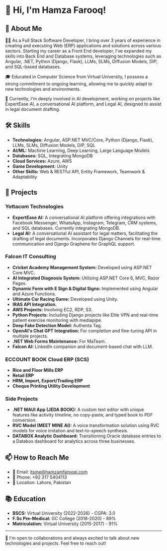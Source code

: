 # 👋 Hi, I'm Hamza Farooq!

## 🚀 About Me
👨‍💻 As a Full Stack Software Developer, I bring over 3 years of experience in creating and executing Web (ERP) applications and solutions across various sectors. Starting my career as a Front End developer, I've expanded my skills into Back End and Database systems, leveraging technologies such as Angular, .NET, Python (Django, Flask), LLMs, SLMs, Diffusion Models, DIP, and SQL-based databases.

🎓 Educated in Computer Science from Virtual University, I possess a strong commitment to ongoing learning, allowing me to quickly adapt to new technologies and environments.

🌱 Currently, I'm deeply involved in AI development, working on projects like ExpertEase AI, a conversational AI platform, and Legal AI, designed to assist in legal document drafting.

## 🛠 Skills
- **Technologies:** Angular, ASP.NET MVC/Core, Python (Django, Flask), LLMs, SLMs, Diffusion Models, DIP, SQL
- **AI/ML:** Machine Learning, Deep Learning, Large Language Models
- **Databases:** SQL, Integrating MongoDB
- **Cloud Services:** Azure, AWS
- **Game Development:** Unity
- **Other Skills:** Web & RESTful API, Entity Framework, Teamwork & Adaptability

## 🔨 Projects
### Yottacom Technologies
- **ExpertEase AI:** A conversational AI platform offering integrations with Facebook Messenger, WhatsApp, Instagram, Telegram, CRM systems, and SQL databases. Currently integrating MongoDB.
- **Legal AI:** A conversational AI assistant for legal matters, facilitating the drafting of legal documents. Incorporates Django Channels for real-time communication and Django Graphene for GraphQL support.

### Falcon IT Consulting
- **Cricket Academy Management System:** Developed using ASP.NET Core MVC.
- **AI Integrated Diagnosis System:** Utilizing ASP.NET Core 6, MVC, Razor Pages.
- **Dynamic Form with E Sign & Digital Signs:** Implemented using Angular and Azure Functions.
- **Ultimate Car Racing Game:** Developed using Unity.
- **IRAS API Integration.**
- **AWS Projects:** Involving EC2, RDP, S3.
- **Python Projects:** Including Django projects like Elite VPN and real-time patient exercise monitoring with mediapipe.
- **Deep Fake Detection Model:** Authenta Tag.
- **OpenAI's Chat GPT Integration:** For completion and fine-tuning API in multiple projects.
- **.NET Web Forms Maintenance:** For MaTeam.
- **Falcon AI:** LinkedIn companion and document-based chat with LLM.

### ECCOUNT BOOK Cloud ERP (SCS)
- **Rice and Floor Mills ERP**
- **Retail ERP**
- **HRM, Import, Export/Trading ERP**
- **Cheque Printing Utility Development**

### Side Projects
- **.NET MAUI App (JEDA BOOK):** A custom text editor with unique features like activity timeline, no copy-paste, and typed book to PDF conversion.
- **RVC Model (MEET MINE AI):** A voice transformation solution using RVC models for voice imitation and text-to-speech synthesis.
- **DATABOX Analytic Dashboard:** Transitioning Oracle database entries to a Databox dashboard for analytics across three businesses.

## 📫 How to Reach Me
- 📧 Email: [itsme@hamzamfarooqi.com](mailto:itsme@hamzamfarooqi.com)
- 📱 Phone: +92 317 5404113
- 📍 Location: Lahore, Pakistan

## 📚 Education
- **BSCS:** Virtual University (2022-2026) - CGPA: 3.0
- **F.Sc Pre-Medical:** GC College (2018-2020) - 89%
- **Matriculation:** Virtual University (2015-2017) - 91%

---

🤝 I'm open to collaborations and always excited to talk about new technologies and projects. Feel free to reach out!
